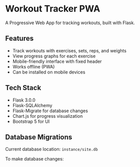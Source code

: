 # Workout Tracker PWA

A Progressive Web App for tracking workouts, built with Flask.

## Features
- Track workouts with exercises, sets, reps, and weights
- View progress graphs for each exercise
- Mobile-friendly interface with fixed header
- Works offline (PWA)
- Can be installed on mobile devices

## Tech Stack
- Flask 3.0.0
- Flask-SQLAlchemy
- Flask-Migrate for database changes
- Chart.js for progress visualization
- Bootstrap 5 for UI

## Database Migrations
Current database location: `instance/site.db`

To make database changes:
